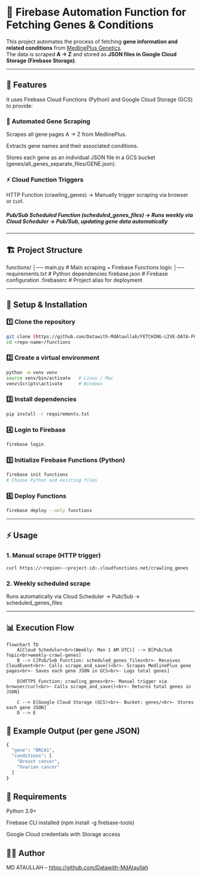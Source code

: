 # 🧬 Firebase Automation Function for Fetching Genes & Conditions

This project automates the process of fetching **gene information and related conditions** from [MedlinePlus Genetics](https://medlineplus.gov/genetics/gene).  
The data is scraped **A → Z** and stored as **JSON files in Google Cloud Storage (Firebase Storage)**.

---

## 🚀 Features
It uses Firebase Cloud Functions (Python) and Google Cloud Storage (GCS) to provide:

### 🧬 Automated Gene Scraping

Scrapes all gene pages A → Z from MedlinePlus.

Extracts gene names and their associated conditions.

Stores each gene as an individual JSON file in a GCS bucket (genes/all_genes_separate_files/GENE.json).

### ⚡ Cloud Function Triggers

HTTP Function (crawling_genes) → Manually trigger scraping via browser or curl.

##### Pub/Sub Scheduled Function (scheduled_genes_files) → Runs weekly via Cloud Scheduler → Pub/Sub, updating gene data automatically
---

## 🏗 Project Structure
functions/
│── main.py # Main scraping + Firebase Functions logic
│── requirements.txt # Python dependencies
firebase.json # Firebase configuration
.firebaserc # Project alias for deployment


---

## 🔧 Setup & Installation

### 1️⃣ Clone the repository
```bash
git clone (https://github.com/Datawith-MdAtaullah/FETCHING-LIVE-DATA-FROM-A-WEBSITE-.git)
cd <repo-name>/functions
```

### 2️⃣ Create a virtual environment
``` bash
python -m venv venv
source venv/bin/activate   # Linux / Mac
venv\Scripts\activate      # Windows
```

### 3️⃣ Install dependencies

``` bash
pip install -r requirements.txt
```
### 4️⃣ Login to Firebase
``` bash 
firebase login
```
### 5️⃣ Initialize Firebase Functions (Python)
``` bash
firebase init functions
# Choose Python and existing files
```
### 6️⃣ Deploy Functions
``` bash
firebase deploy --only functions
```
---

## ⚡ Usage

### 1. Manual scrape (HTTP trigger)
``` bash
curl https://<region>-<project-id>.cloudfunctions.net/crawling_genes
```

### 2. Weekly scheduled scrape

Runs automatically via Cloud Scheduler → Pub/Sub → scheduled_genes_files

---

## 📊 Execution Flow

```mermaid
flowchart TD
    A[Cloud Scheduler<br>(Weekly: Mon 1 AM UTC)] --> B[Pub/Sub Topic<br>weekly-crawl-genes]
    B --> C[Pub/Sub Function: scheduled_genes_files<br>- Receives CloudEvent<br>- Calls scrape_and_save()<br>- Scrapes MedlinePlus gene pages<br>- Saves each gene JSON in GCS<br>- Logs total genes]

    D[HTTPS Function: crawling_genes<br>- Manual trigger via browser/curl<br>- Calls scrape_and_save()<br>- Returns total genes in JSON]

    C --> E[Google Cloud Storage (GCS)<br>- Bucket: genes/<br>- Stores each gene JSON]
    D --> E
```
## 📝 Example Output (per gene JSON)
``` bash
{
  "gene": "BRCA1",
  "conditions": [
    "Breast cancer",
    "Ovarian cancer"
  ]
}
```
## 📌 Requirements

Python 3.9+

Firebase CLI installed (npm install -g firebase-tools)

Google Cloud credentials with Storage access

## 👨‍💻 Author

MD ATAULLAH  – https://github.com/Datawith-MdAtaullah

























